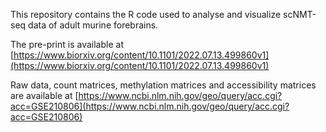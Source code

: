 This repository contains the R code used to analyse and visualize scNMT-seq data of adult murine forebrains.

The pre-print is available at [https://www.biorxiv.org/content/10.1101/2022.07.13.499860v1](https://www.biorxiv.org/content/10.1101/2022.07.13.499860v1)

Raw data, count matrices, methylation matrices and accessibility matrices are available at [https://www.ncbi.nlm.nih.gov/geo/query/acc.cgi?acc=GSE210806](https://www.ncbi.nlm.nih.gov/geo/query/acc.cgi?acc=GSE210806)
